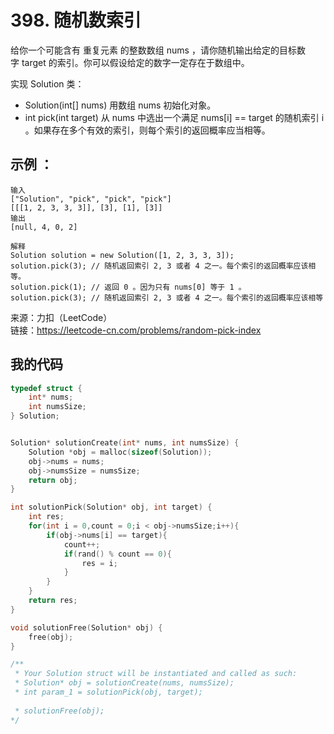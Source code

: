 # 398. 随机数索引
给你一个可能含有 重复元素 的整数数组 nums ，请你随机输出给定的目标数字 target 的索引。你可以假设给定的数字一定存在于数组中。

实现 Solution 类：
- Solution(int[] nums) 用数组 nums 初始化对象。
- int pick(int target) 从 nums 中选出一个满足 nums[i] == target 的随机索引 i 。如果存在多个有效的索引，则每个索引的返回概率应当相等。
## 示例 ：
```
输入
["Solution", "pick", "pick", "pick"]
[[[1, 2, 3, 3, 3]], [3], [1], [3]]
输出
[null, 4, 0, 2]

解释
Solution solution = new Solution([1, 2, 3, 3, 3]);
solution.pick(3); // 随机返回索引 2, 3 或者 4 之一。每个索引的返回概率应该相等。
solution.pick(1); // 返回 0 。因为只有 nums[0] 等于 1 。
solution.pick(3); // 随机返回索引 2, 3 或者 4 之一。每个索引的返回概率应该相等
```

来源：力扣（LeetCode）  
链接：https://leetcode-cn.com/problems/random-pick-index
## 我的代码
```C
typedef struct {
    int* nums;
    int numsSize;
} Solution;


Solution* solutionCreate(int* nums, int numsSize) {
    Solution *obj = malloc(sizeof(Solution));
    obj->nums = nums;
    obj->numsSize = numsSize;
    return obj;
}

int solutionPick(Solution* obj, int target) {
    int res;
    for(int i = 0,count = 0;i < obj->numsSize;i++){
        if(obj->nums[i] == target){
            count++;
            if(rand() % count == 0){
                res = i;
            }
        }
    }
    return res;
}

void solutionFree(Solution* obj) {
    free(obj);
}

/**
 * Your Solution struct will be instantiated and called as such:
 * Solution* obj = solutionCreate(nums, numsSize);
 * int param_1 = solutionPick(obj, target);
 
 * solutionFree(obj);
*/
```
  
